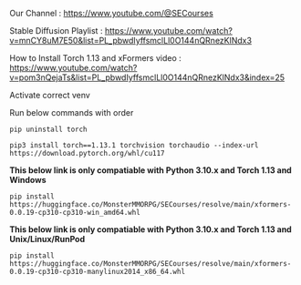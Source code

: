 Our Channel : https://www.youtube.com/@SECourses

Stable Diffusion Playlist : https://www.youtube.com/watch?v=mnCY8uM7E50&list=PL_pbwdIyffsmclLl0O144nQRnezKlNdx3

How to Install Torch 1.13 and xFormers video : https://www.youtube.com/watch?v=pom3nQejaTs&list=PL_pbwdIyffsmclLl0O144nQRnezKlNdx3&index=25

Activate correct venv

Run below commands with order

```pip uninstall torch```

```pip3 install torch==1.13.1 torchvision torchaudio --index-url https://download.pytorch.org/whl/cu117```

**This below link is only compatiable with Python 3.10.x and Torch 1.13 and Windows**

```pip install https://huggingface.co/MonsterMMORPG/SECourses/resolve/main/xformers-0.0.19-cp310-cp310-win_amd64.whl```

**This below link is only compatiable with Python 3.10.x and Torch 1.13 and Unix/Linux/RunPod**

```pip install https://huggingface.co/MonsterMMORPG/SECourses/resolve/main/xformers-0.0.19-cp310-cp310-manylinux2014_x86_64.whl```
